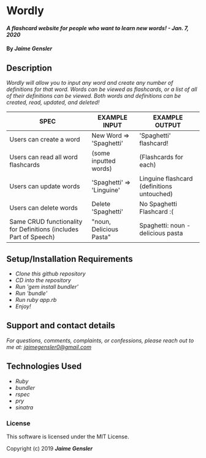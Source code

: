 # Wordly

#### _A flashcard website for people who want to learn new words! - Jan. 7, 2020_

#### By _Jaime Gensler_


## Description
_Wordly will allow you to input any word and create any number of definitions for that word. Words can be viewed as flashcards, or a list of all of their definitions can be viewed. Both words and definitions can be created, read, updated, and deleted!_

| SPEC                                                              | EXAMPLE INPUT             | EXAMPLE OUTPUT                             |
|-------------------------------------------------------------------|---------------------------|--------------------------------------------|
| Users can create a word                                           | New Word => 'Spaghetti'   | 'Spaghetti' flashcard!                     |
| Users can read all word flashcards                                | (some inputted words)     | (Flashcards for each)                      |
| Users can update words                                            | 'Spaghetti' => 'Linguine' | Linguine flashcard (definitions untouched) |
| Users can delete words                                            | Delete 'Spaghetti'        | No Spaghetti Flashcard :(                  |
| Same CRUD functionality for Definitions (includes Part of Speech) | "noun, Delicious Pasta"   | Spaghetti: noun - delicious pasta          |

## Setup/Installation Requirements

* _Clone this github repository_
* _CD into the repository_
* _Run 'gem install bundler'_
* _Run 'bundle'_
* _Run ruby app.rb_
* _Enjoy!_


## Support and contact details

_For questions, comments, complaints, or confessions, please reach out to me at: <jaimegensler0@gmail.com>_


## Technologies Used

* _Ruby_
* _bundler_
* _rspec_
* _pry_
* _sinatra_


### License

This software is licensed under the MIT License.

Copyright (c) 2019 **_Jaime Gensler_**
